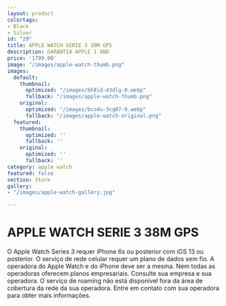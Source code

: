 ```yaml
---
layout: product
colortags:
- Black
- Silver
id: "29"
title: APPLE WATCH SERIE 3 38M GPS
description: GARANTIA APPLE 1 ANO
price: '1799.00'
image: "/images/apple-watch-thumb.png"
images:
  default:
    thumbnail:
      optimized: "/images/bh8id-43dlg-0.webp"
      fallback: "/images/apple-watch-thumb.png"
    original:
      optimized: "/images/bco4u-3cg07-0.webp"
      fallback: "/images/apple-watch-original.png"
  featured:
    thumbnail:
      optimized: ''
      fallback: ''
    original:
      optimized: ''
      fallback: ''
category: apple watch
featured: false
section: Store
gallery:
- "/images/apple-watch-gallery.jpg"

---
```

# APPLE WATCH SERIE 3 38M GPS

O Apple Watch Series 3 requer iPhone 6s ou posterior com iOS 13 ou posterior. O serviço de rede celular requer um plano de dados sem fio. A operadora do Apple Watch e do iPhone deve ser a mesma. Nem todas as operadoras oferecem planos empresariais. Consulte sua empresa e sua operadora. O serviço de roaming não está disponível fora da área de cobertura da rede da sua operadora. Entre em contato com sua operadora para obter mais informações.